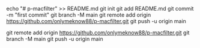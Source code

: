 echo "# p-macfilter" >> README.md
git init
git add README.md
git commit -m "first commit"
git branch -M main
git remote add origin https://github.com/onlymeknow88/p-macfilter.git
git push -u origin main


git remote add origin https://github.com/onlymeknow88/p-macfilter.git
git branch -M main
git push -u origin main
